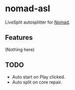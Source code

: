 # nomad-asl
LiveSplit autosplitter for [Nomad](https://store.steampowered.com/app/2382600/Nomad/).

## Features
(Nothing here)

## TODO
 - Auto start on Play clicked.
 - Auto split on core repair.